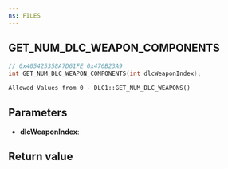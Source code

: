 ```yaml
---
ns: FILES
---
```

## GET_NUM_DLC_WEAPON_COMPONENTS

```c
// 0x405425358A7D61FE 0x476B23A9
int GET_NUM_DLC_WEAPON_COMPONENTS(int dlcWeaponIndex);
```

```
Allowed Values from 0 - DLC1::GET_NUM_DLC_WEAPONS()  
```

## Parameters
* **dlcWeaponIndex**: 

## Return value
